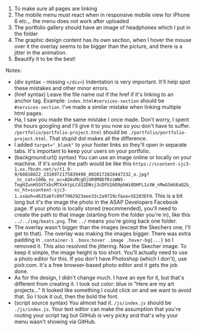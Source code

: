 1. To make sure all pages are linking 
2. The mobile menu must react when in responsive mobile view for iPhone 6 etc.,. the menu does not work after uploaded 
3. The portfolio gallery should have an image of headphones which I put in the folder 
4. The graphic design content has its own section, when I hover the mouse over it the overlay seems to be bigger than the picture, and there is a jitter in the animation. 
5. Beautify it to be the best!

Notes: 
* (div syntax - missing `</div>`) Indentation is very important. It'll help spot these mistakes and other minor errors.
* (href syntax) Leave the file name out if the href if it's linking to an anchor tag. Example: `index.html#services-section` should be `#services-section`. I've made a similar mistake when linking multiple html pages.
* Ha, I saw you made the same mistake I once made. Don't worry, I spent the hours googling and I'll give it to you now so you don't have to suffer. `/portfolio/portfolio-project.html` should be `./portfolio/portfolio-project.html`. That stupid dot makes all the difference.
* I added `target="_blank"` to your footer links so they'll open in separate tabs. It's important to keep your users on your portfolio. 
* (background:url() syntax) You can use an image online or locally on your machine. If it's online the path would be like this `https://scontent-sjc3-1.xx.fbcdn.net/v/t1.0-9/60810822_2310972175839498_8020172820447232_o.jpg?_nc_cat=100&_nc_oc=AQkvMcgDjUR9M8DfRzsWNS-TegHZunHSGVTxbcMTXxktpLCd32DNsj3cDFU16O9pbWi0DHFL1sXW_nMwGSmG6aQ2&_nc_ht=scontent-sjc3-1.xx&oh=d625a6fc09f7062923eee33c2a9729cf&oe=5E203EF0`. This is a bit long but it's the image the photo in the ASAP Developers Facebook page. If your photo is locally stored (reocmmended), you'll need to create the path to that image (starting from the folder you're in), like this `../../img/beats.png`. The `../` means you're going back one folder.
* The overlay wasn't bigger than the images (except the Skechers one, I'll get to that). The overlay was making the images bigger. There was extra padding in `.container-1 .boxx:hover .image .hover-bg{...}` so I removed it. This also resolved the jittering. Now the Skecher image. To keep it simple, the image height is too short. You'll actually need to use a photo editor for this. If you don't have Photoshop (which I don't), use pixlr.com. It's a free browser-based photo editor and it gets the job done.
* As for the design, I didn't change much. I have an eye for it, but that's different from creating it. I took out color: blue in "Here are my art projects..." It looked like something I could click on and we want to avoid that. So I took it out, then the bold the font.
* (script source syntax) You almost had it. `/js/index.js` should be `./js/index.js`. Your text editor can make the assumption that you're routing your script tag but GitHub is very picky and that's why your menu wasn't showing via GitHub.